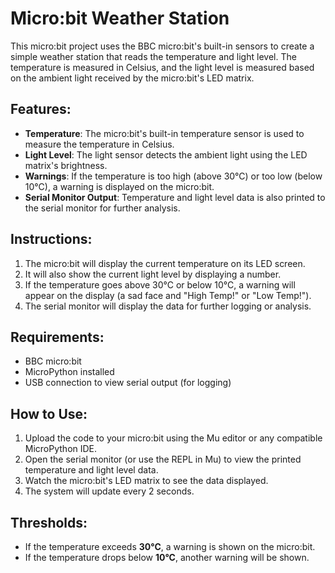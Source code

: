 # Micro:bit Weather Station

This  micro:bit project uses the BBC micro:bit's built-in sensors to create a simple weather station that reads the temperature and light level. The temperature is measured in Celsius, and the light level is measured based on the ambient light received by the micro:bit's LED matrix.

## Features:
- **Temperature**: The micro:bit's built-in temperature sensor is used to measure the temperature in Celsius.
- **Light Level**: The light sensor detects the ambient light using the LED matrix's brightness.
- **Warnings**: If the temperature is too high (above 30°C) or too low (below 10°C), a warning is displayed on the micro:bit.
- **Serial Monitor Output**: Temperature and light level data is also printed to the serial monitor for further analysis.

## Instructions:
1. The micro:bit will display the current temperature on its LED screen.
2. It will also show the current light level by displaying a number.
3. If the temperature goes above 30°C or below 10°C, a warning will appear on the display (a sad face and "High Temp!" or "Low Temp!").
4. The serial monitor will display the data for further logging or analysis.

## Requirements:
- BBC micro:bit
- MicroPython installed
- USB connection to view serial output (for logging)

## How to Use:
1. Upload the code to your micro:bit using the Mu editor or any compatible MicroPython IDE.
2. Open the serial monitor (or use the REPL in Mu) to view the printed temperature and light level data.
3. Watch the micro:bit's LED matrix to see the data displayed.
4. The system will update every 2 seconds.

## Thresholds:
- If the temperature exceeds **30°C**, a warning is shown on the micro:bit.
- If the temperature drops below **10°C**, another warning will be shown.

